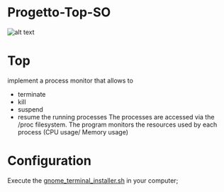# Progetto-Top-SO

![alt text](https://github.com/SimoneMariano/Progetto-Top-SO/blob/a62382870496fb0f8cb5cc67bc04df5ce871873a/Top.png)

 
# Top
   implement  a process monitor that allows to
   - terminate
   - kill
   - suspend
   - resume
   the running processes
   The processes are accessed via the /proc filesystem.
   The program monitors the resources used by each process (CPU usage/ Memory usage)

# Configuration

Execute the [gnome_terminal_installer.sh](https://github.com/SimoneMariano/Progetto-Top-SO/blob/2c62e27f51dfde153da3f1d81099cc14744ac42f/gnome_terminal_installer.sh) in your computer;


